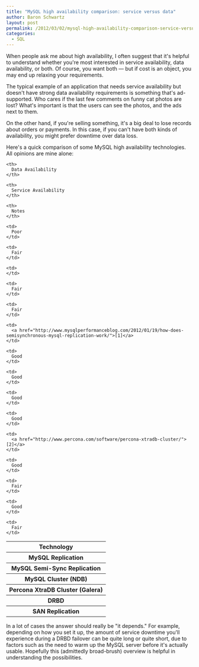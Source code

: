 ```yaml
---
title: "MySQL high availability comparison: service versus data"
author: Baron Schwartz
layout: post
permalink: /2012/03/02/mysql-high-availability-comparison-service-versus-data/
categories:
  - SQL
---
```

When people ask me about high availability, I often suggest that it's helpful to understand whether you're most interested in service availability, data availability, or both. Of course, you want both &#8212; but if cost is an object, you may end up relaxing your requirements.

The typical example of an application that needs service availability but doesn't have strong data availability requirements is something that's ad-supported. Who cares if the last few comments on funny cat photos are lost? What's important is that the users can see the photos, and the ads next to them.

On the other hand, if you're selling something, it's a big deal to lose records about orders or payments. In this case, if you can't have both kinds of availability, you might prefer downtime over data loss.

Here's a quick comparison of some MySQL high availability technologies. All opinions are mine alone:

<table>
  <tr>
    <th>
      Technology
    </th>
    
    <th>
      Data Availability
    </th>
    
    <th>
      Service Availability
    </th>
    
    <th>
      Notes
    </th>
  </tr>
  
  <tr>
    <th>
      MySQL Replication
    </th>
    
    <td>
      Poor
    </td>
    
    <td>
      Fair
    </td>
    
    <td>
    </td>
  </tr>
  
  <tr>
    <th>
      MySQL Semi-Sync Replication
    </th>
    
    <td>
      Fair
    </td>
    
    <td>
      Fair
    </td>
    
    <td>
      <a href="http://www.mysqlperformanceblog.com/2012/01/19/how-does-semisynchronous-mysql-replication-work/">[1]</a>
    </td>
  </tr>
  
  <tr>
    <th>
      MySQL Cluster (NDB)
    </th>
    
    <td>
      Good
    </td>
    
    <td>
      Good
    </td>
  </tr>
  
  <tr>
    <th>
      Percona XtraDB Cluster (Galera)
    </th>
    
    <td>
      Good
    </td>
    
    <td>
      Good
    </td>
    
    <td>
      <a href="http://www.percona.com/software/percona-xtradb-cluster/">[2]</a>
    </td>
  </tr>
  
  <tr>
    <th>
      DRBD
    </th>
    
    <td>
      Good
    </td>
    
    <td>
      Fair
    </td>
  </tr>
  
  <tr>
    <th>
      SAN Replication
    </th>
    
    <td>
      Good
    </td>
    
    <td>
      Fair
    </td>
  </tr>
</table>

In a lot of cases the answer should really be "it depends." For example, depending on how you set it up, the amount of service downtime you'll experience during a DRBD failover can be quite long or quite short, due to factors such as the need to warm up the MySQL server before it's actually usable. Hopefully this (admittedly broad-brush) overview is helpful in understanding the possibilities.
